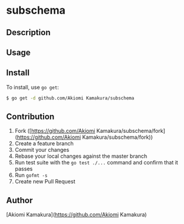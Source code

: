 subschema
====

## Description

## Usage

## Install

To install, use `go get`:

```bash
$ go get -d github.com/Akiomi Kamakura/subschema
```

## Contribution

1. Fork ([https://github.com/Akiomi Kamakura/subschema/fork](https://github.com/Akiomi Kamakura/subschema/fork))
1. Create a feature branch
1. Commit your changes
1. Rebase your local changes against the master branch
1. Run test suite with the `go test ./...` command and confirm that it passes
1. Run `gofmt -s`
1. Create new Pull Request

## Author

[Akiomi Kamakura](https://github.com/Akiomi Kamakura)